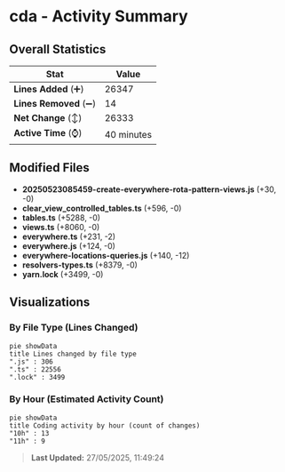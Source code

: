 # cda - Activity Summary 

## Overall Statistics

| Stat                   | Value                                                             |
| ---------------------- | ----------------------------------------------------------------- |
| **Lines Added** (➕)   | 26347                                          |
| **Lines Removed** (➖) | 14                                        |
| **Net Change** (↕)    | 26333                |
| **Active Time** (⌚)   | 40 minutes |


## Modified Files
- **20250523085459-create-everywhere-rota-pattern-views.js** (+30, -0)
- **clear_view_controlled_tables.ts** (+596, -0)
- **tables.ts** (+5288, -0)
- **views.ts** (+8060, -0)
- **everywhere.ts** (+231, -2)
- **everywhere.js** (+124, -0)
- **everywhere-locations-queries.js** (+140, -12)
- **resolvers-types.ts** (+8379, -0)
- **yarn.lock** (+3499, -0)

## Visualizations

### By File Type (Lines Changed)

```mermaid
pie showData
title Lines changed by file type
".js" : 306
".ts" : 22556
".lock" : 3499
```

### By Hour (Estimated Activity Count)

```mermaid
pie showData
title Coding activity by hour (count of changes)
"10h" : 13
"11h" : 9
```


> **Last Updated:** 27/05/2025, 11:49:24
